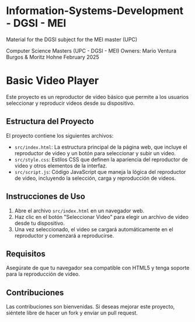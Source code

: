# Information-Systems-Development - DGSI - MEI
Material for the DGSI subject for the MEI master (UPC)

Computer Science Masters (UPC - DGSI - MEI)
Owners: Mario Ventura Burgos & Moritz Hohne
February 2025

# Basic Video Player

Este proyecto es un reproductor de video básico que permite a los usuarios seleccionar y reproducir videos desde su dispositivo.

## Estructura del Proyecto

El proyecto contiene los siguientes archivos:

- `src/index.html`: La estructura principal de la página web, que incluye el reproductor de video y un botón para seleccionar y subir un video.
- `src/style.css`: Estilos CSS que definen la apariencia del reproductor de video y otros elementos de la interfaz.
- `src/script.js`: Código JavaScript que maneja la lógica del reproductor de video, incluyendo la selección, carga y reproducción de videos.

## Instrucciones de Uso

1. Abre el archivo `src/index.html` en un navegador web.
2. Haz clic en el botón "Seleccionar Video" para elegir un archivo de video desde tu dispositivo.
3. Una vez seleccionado, el video se cargará automáticamente en el reproductor y comenzará a reproducirse.

## Requisitos

Asegúrate de que tu navegador sea compatible con HTML5 y tenga soporte para la reproducción de video.

## Contribuciones

Las contribuciones son bienvenidas. Si deseas mejorar este proyecto, siéntete libre de hacer un fork y enviar un pull request.